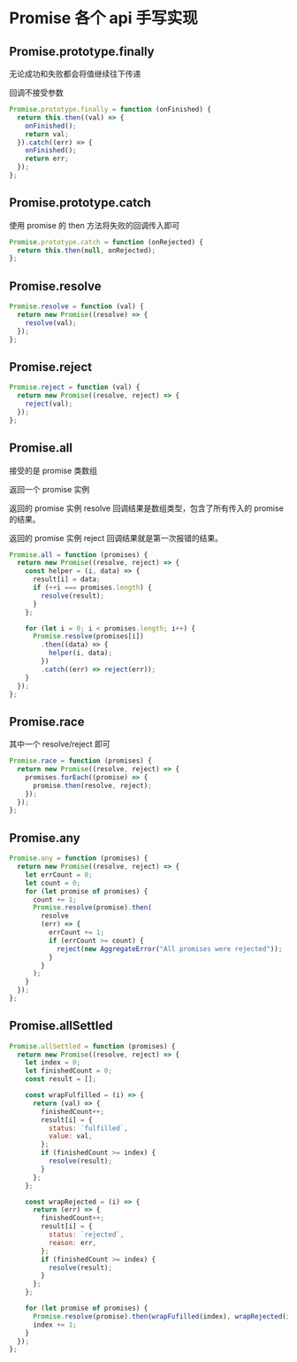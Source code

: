 # Promise 各个 api 手写实现

## Promise.prototype.finally

无论成功和失败都会将值继续往下传递

回调不接受参数

```js
Promise.prototype.finally = function (onFinished) {
  return this.then((val) => {
    onFinished();
    return val;
  }).catch((err) => {
    onFinished();
    return err;
  });
};
```

## Promise.prototype.catch

使用 promise 的 then 方法将失败的回调传入即可

```js
Promise.prototype.catch = function (onRejected) {
  return this.then(null, onRejected);
};
```

## Promise.resolve

```js
Promise.resolve = function (val) {
  return new Promise((resolve) => {
    resolve(val);
  });
};
```

## Promise.reject

```js
Promise.reject = function (val) {
  return new Promise((resolve, reject) => {
    reject(val);
  });
};
```

## Promise.all

接受的是 promise 类数组

返回一个 promise 实例

返回的 promise 实例 resolve 回调结果是数组类型，包含了所有传入的 promise 的结果。

返回的 promise 实例 reject 回调结果就是第一次报错的结果。

```js
Promise.all = function (promises) {
  return new Promise((resolve, reject) => {
    const helper = (i, data) => {
      result[i] = data;
      if (++i === promises.length) {
        resolve(result);
      }
    };

    for (let i = 0; i < promises.length; i++) {
      Promise.resolve(promises[i])
        .then((data) => {
          helper(i, data);
        })
        .catch((err) => reject(err));
    }
  });
};
```

## Promise.race

其中一个 resolve/reject 即可

```js
Promise.race = function (promises) {
  return new Promise((resolve, reject) => {
    promises.forEach((promise) => {
      promise.then(resolve, reject);
    });
  });
};
```

## Promise.any

```js
Promise.any = function (promises) {
  return new Promise((resolve, reject) => {
    let errCount = 0;
    let count = 0;
    for (let promise of promises) {
      count += 1;
      Promise.resolve(promise).then(
        resolve
        (err) => {
          errCount += 1;
          if (errCount >= count) {
            reject(new AggregateError("All promises were rejected"));
          }
        }
      );
    }
  });
};
```

## Promise.allSettled

```js
Promise.allSettled = function (promises) {
  return new Promise((resolve, reject) => {
    let index = 0;
    let finishedCount = 0;
    const result = [];

    const wrapFulfilled = (i) => {
      return (val) => {
        finishedCount++;
        result[i] = {
          status: `fulfilled`,
          value: val,
        };
        if (finishedCount >= index) {
          resolve(result);
        }
      };
    };

    const wrapRejected = (i) => {
      return (err) => {
        finishedCount++;
        result[i] = {
          status: `rejected`,
          reason: err,
        };
        if (finishedCount >= index) {
          resolve(result);
        }
      };
    };

    for (let promise of promises) {
      Promise.resolve(promise).then(wrapFufilled(index), wrapRejected(index));
      index += 1;
    }
  });
};
```
